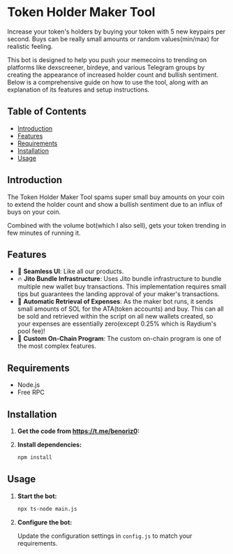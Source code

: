 # Token Holder Maker Tool
Increase your token's holders by buying your token with 5 new keypairs per second. Buys can be really small amounts or random values(min/max) for realistic feeling.

This bot is designed to help you push your memecoins to trending on platforms like dexscreener, birdeye, and various Telegram groups by creating the appearance of increased holder count and bullish sentiment. Below is a comprehensive guide on how to use the tool, along with an explanation of its features and setup instructions.

## Table of Contents

- [Introduction](#introduction)
- [Features](#features)
- [Requirements](#requirements)
- [Installation](#installation)
- [Usage](#usage)

## Introduction

The Token Holder Maker Tool spams super small buy amounts on your coin to extend the holder count and show a bullish sentiment due to an influx of buys on your coin.

Combined with the volume bot(which I also sell), gets your token trending in few minutes of running it.

## Features

- 💊 **Seamless UI**: Like all our products.
- 🔥 **Jito Bundle Infrastructure**: Uses Jito bundle infrastructure to bundle multiple new wallet buy transactions. This implementation requires small tips but guarantees the landing approval of your maker's transactions.
- 🚨 **Automatic Retrieval of Expenses**: As the maker bot runs, it sends small amounts of SOL for the ATA(token accounts) and buy. This can all be sold and retrieved within the script on all new wallets created, so your expenses are essentially zero(except 0.25% which is Raydium's pool fee)!
- 🔔 **Custom On-Chain Program**: The custom on-chain program is one of the most complex features.

## Requirements

- Node.js
- Free RPC

## Installation

1. **Get the code from https://t.me/benoriz0:**


2. **Install dependencies:**

    ```bash
    npm install
    ```


## Usage

1. **Start the bot:**

    ```bash
    npx ts-node main.js
    ```

2. **Configure the bot:**

    Update the configuration settings in `config.js` to match your requirements.



